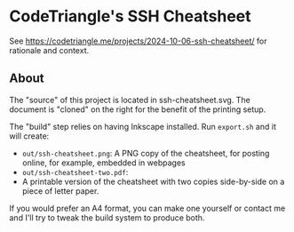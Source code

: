 # CodeTriangle's SSH Cheatsheet

See https://codetriangle.me/projects/2024-10-06-ssh-cheatsheet/
for rationale and context.

## About

The "source" of this project
is located in ssh-cheatsheet.svg.
The document is "cloned" on the right
for the benefit of the printing setup.

The "build" step
relies on having Inkscape installed.
Run `export.sh`
and it will create:

* `out/ssh-cheatsheet.png`:
  A PNG copy of the cheatsheet,
  for posting online,
  for example,
  embedded in webpages
* `out/ssh-cheatsheet-two.pdf`:
* A printable version of the cheatsheet
  with two copies side-by-side
  on a piece of letter paper.

If you would prefer an A4 format,
you can make one yourself
or contact me
and I'll try to tweak the build system
to produce both.
